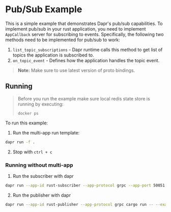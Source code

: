 # Pub/Sub Example

This is a simple example that demonstrates Dapr's pub/sub capabilities. To implement pub/sub in your rust application, you need to implement `AppCallback` server for subscribing to events. Specifically, the following two methods need to be implemented for pub/sub to work:

1. `list_topic_subscriptions` - Dapr runtime calls this method to get list of topics the application is subscribed to.
2. `on_topic_event` - Defines how the application handles the topic event.

> **Note:** Make sure to use latest version of proto bindings.

## Running

> Before you run the example make sure local redis state store is running by executing:
> ```
> docker ps
> ```

To run this example:

1. Run the multi-app run template:

<!-- STEP
name: Run Subscriber
output_match_mode: substring
match_order: sequential
expected_stdout_lines:
  - '== APP - rust-subscriber == Topic A - Order {'
  - '== APP - rust-subscriber ==     order_number: 0,'
  - '== APP - rust-subscriber ==     order_details: "Count is 0",'
  - '== APP - rust-subscriber == }'
  - '== APP - rust-subscriber == Topic A - Order {'
  - '== APP - rust-subscriber ==     order_number: 9,'
  - '== APP - rust-subscriber ==     order_details: "Count is 9",'
  - '== APP - rust-subscriber == }'
  - '== APP - rust-subscriber == Topic B - Refund {'
  - '== APP - rust-subscriber ==     order_number: 0,'
  - '== APP - rust-subscriber ==     refund_amount: 1200,'
  - '== APP - rust-subscriber == }'
  - '== APP - rust-subscriber == Topic B - Refund {'
  - '== APP - rust-subscriber ==     order_number: 9,'
  - '== APP - rust-subscriber ==     refund_amount: 1200,'
  - '== APP - rust-subscriber == }'
  - '== APP - rust-publisher == messages published'
background: true
sleep: 30
timeout_seconds: 90
-->


```bash
dapr run -f .
```

<!-- END_STEP -->

2. Stop with `ctrl + c`

### Running without multi-app

1. Run the subscriber with dapr
```bash
dapr run --app-id rust-subscriber --app-protocol grpc --app-port 50051 cargo run -- --example subscriber
```

2. Run the publisher with dapr
```bash
dapr run --app-id rust-publisher --app-protocol grpc cargo run -- --example publisher
```
